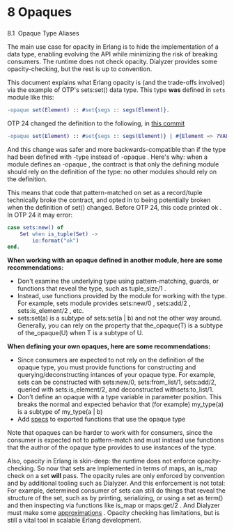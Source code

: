 
# 8 Opaques


### 
8.1 
 Opaque Type Aliases


The main use case for opacity in Erlang is to hide the implementation of a data type, enabling evolving the API while minimizing the risk of breaking consumers. The runtime does not check opacity. Dialyzer provides some opacity-checking, but the rest is up to convention.
 



 This document explains what Erlang opacity is (and the trade-offs involved) via the example of OTP's
 sets:set()
 data type. This type
 **was**
 defined in `sets` module like this:
 



```erlang
-opaque set(Element) :: #set{segs :: segs(Element)}.
```

OTP 24 changed the definition to the following, in
 [this commit](https://github.com/erlang/otp/commit/e66941e8d7c47b973dff94c0308ea85a6be1958e)




```erlang
-opaque set(Element) :: #set{segs :: segs(Element)} | #{Element => ?VALUE}.
```


 And this change was safer and more backwards-compatible than if the type had been defined with
 -type
 instead of
 -opaque
 . Here's why: when a module defines an
 -opaque
 , the contract is that only the defining module should rely on the definition of the type: no other modules should rely on the definition.
 



 This means that code that pattern-matched on
 set
 as a record/tuple technically broke the contract, and opted in to being potentially broken when the definition of
 set()
 changed. Before OTP 24, this code printed
 ok
 . In OTP 24 it may error:
 



```erlang
case sets:new() of
    Set when is_tuple(Set) ->
        io:format("ok")
end.
```


**When working with an opaque defined in another module, here are some recommendations:**



* Don't examine the underlying type using pattern-matching, guards, or functions that reveal the type, such as
 tuple_size/1
 .
* Instead, use functions provided by the module for working with the type. For example,
 sets
 module provides
 sets:new/0
 ,
 sets:add/2
 ,
 sets:is_element/2
 , etc.
* sets:set(a)
 is a subtype of
 sets:set(a | b)
 and not the other way around. Generally, you can rely on the property that
 the_opaque(T)
 is a subtype of
 the_opaque(U)
 when T is a subtype of U.



**When defining your own opaques, here are some recommendations:**



* Since consumers are expected to not rely on the definition of the opaque type, you must provide functions for constructing and querying/deconstructing intances of your opaque type. For example, sets can be constructed with
 sets:new/0, sets:from_list/1, sets:add/2, queried with sets:is_element/2, and deconstructed withsets:to_list/1.
* Don't define an opaque with a type variable in parameter position. This breaks the normal and expected behavior that (for example)
 my_type(a) is a subtype of my_type(a | b)
* Add [specs](https://www.erlang.org/typespec.html) to exported functions that use the opaque type


Note that opaques can be harder to work with for consumers, since the consumer is expected not to pattern-match and must instead use functions that the author of the opaque type provides to use instances of the type.



 Also, opacity in Erlang is skin-deep: the runtime does not enforce opacity-checking. So now that sets are implemented in terms of maps, an
 is_map
 check on a set
 **will**
 pass. The opacity rules are only enforced by convention and by additional tooling such as Dialyzer. And this enforcement is not total: For example, determined consumer of
 sets
 can still do things that reveal the structure of the set, such as by printing, serializing, or using a set as
 term()
 and then inspecting via functions like
 is_map
 or
 maps:get/2
 . And Dialyzer must make some
 [approximations](https://github.com/erlang/otp/issues/5118)
 . Opacity checking has limitations, but is still a vital tool in scalable Erlang development.
 






